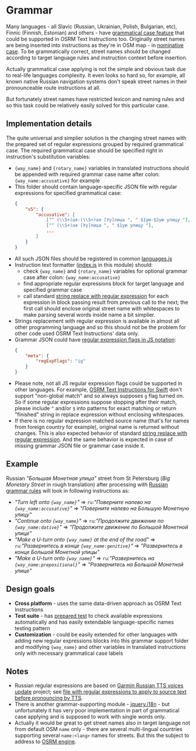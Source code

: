 # Grammar

Many languages - all Slavic (Russian, Ukrainian, Polish, Bulgarian, etc), Finnic (Finnish, Estonian) and others - have [grammatical case feature](https://en.wikipedia.org/wiki/Grammatical_case) that could be supported in OSRM Text Instructions too.
Originally street names are being inserted into instructions as they're in OSM map - in [nominative case](https://en.wikipedia.org/wiki/Nominative_case).
To be grammatically correct, street names should be changed according to target language rules and instruction context before insertion.

Actually grammatical case applying is not the simple and obvious task due to real-life languages complexity.
It even looks so hard so, for example, all known native Russian navigation systems don't speak street names in their pronounceable route instructions at all.

But fortunately street names have restricted lexicon and naming rules and so this task could be relatively easily solved for this particular case.

## Implementation details

The quite universal and simplier solution is the changing street names with the prepared set of regular expressions grouped by required grammatical case.
The required grammatical case should be specified right in instruction's substitution variables:

- `{way_name}` and `{rotary_name}` variables in translated instructions should be appended with required grammar case name after colon: `{way_name:accusative}` for example
- This folder should contain language-specific JSON file with regular expressions for specified grammatical case:
   ```json
   {
       "v5": {
           "accusative": [
               ["^ (\\S+)ая-(\\S+)ая [Уу]лица ", " $1ую-$2ую улицу "],
               ["^ (\\S+)ая [Уу]лица ", " $1ую улицу "],
               ...
           ]
       }
   }
   ```
- All such JSON files should be registered in common [languages.js](../../languages.js)
- Instruction text formatter ([index.js](../../index.js) in this module) should:
  - check `{way_name}` and `{rotary_name}` variables for optional grammar case after colon: `{way_name:accusative}`
  - find appropriate regular expressions block for target language and specified grammar case
  - call standard [string replace with regular expression](https://developer.mozilla.org/en-US/docs/Web/JavaScript/Reference/Global_Objects/String/replace) for each expression in block passing result from previous call to the next; the first call should enclose original street name with whitespaces to make parsing several words inside name a bit simplier.
- Strings replacement with regular expression is available in almost all other programming language and so this should not be the problem for other code used OSRM Text Instructions' data only.
- Grammar JSON could have [regular expression flags in JS notation](https://developer.mozilla.org/en-US/docs/Web/JavaScript/Reference/Global_Objects/RegExp):
   ```json
   {
       "meta": {
           "regExpFlags": "ig"
       }
   }
   ```
- Please note, not all JS regular expression flags could be supported in other languages.
  For example, [OSRM Text Instructions for Swift](https://github.com/Project-OSRM/osrm-text-instructions.swift/) don't support "non-global match" and so always supposes `g` flag turned on.
  So if some regular expressions suppose stopping after their match, please include `^` and/or `$` into patterns for exact matching or return "finished" string in replace expression without enclosing whitespaces.
- If there is no regular expression matched source name (that's for names from foreign country for example), original name is returned without changes.
  This is also expected behavior of standard [string replace with regular expression](https://developer.mozilla.org/en-US/docs/Web/JavaScript/Reference/Global_Objects/String/replace).
  And the same behavior is expected in case of missing grammar JSON file or grammar case inside it.

## Example

Russian _"Большая Монетная улица"_ street from St Petersburg (_Big Monetary Street_ in rough translation) after processing with [Russian grammar rules](ru.json) will look in following instructions as:
- _"Turn left onto `{way_name}`"_ => `ru`:_"Поверните налево на `{way_name:accusative}`"_ => _"Поверните налево на Большую Монетную улицу"_
- _"Continue onto `{way_name}`"_ => `ru`:_"Продолжите движение по `{way_name:dative}`"_ => _"Продолжите движение по Большой Монетной улице"_
- _"Make a U-turn onto `{way_name}` at the end of the road"_ => `ru`:_"Развернитесь в конце `{way_name:genitive}`"_ => _"Развернитесь в конце Большой Монетной улицы"_
- _"Make a U-turn onto `{way_name}`"_ => `ru`:_"Развернитесь на `{way_name:prepositional}`"_ => _"Развернитесь на Большой Монетной улице"_

## Design goals

- __Cross platform__ - uses the same data-driven approach as OSRM Text Instructions
- __Test suite__ - has [prepared test](../../test/grammar_test.js) to check available expressions automatically and has easily extendable language-specific names testing pattern
- __Customization__ - could be easily extended for other languages with adding new regular expressions blocks into this grammar support folder and modifying `{way_name}` and other variables in translated instructions only with necessary grammatical case labels

## Notes

- Russian regular expressions are based on [Garmin Russian TTS voices update](https://github.com/yuryleb/garmin-russian-tts-voices) project; see [file with regular expressions to apply to source text before pronouncing by TTS](https://github.com/yuryleb/garmin-russian-tts-voices/blob/master/src/Pycckuu__Milena%202.10/RULESET.TXT).
- There is another grammar-supporting module - [jquery.i18n](https://github.com/wikimedia/jquery.i18n) - but unfortunately it has very poor implementation in part of grammatical case applying and is supposed to work with single words only.
- Actually it would be great to get street names also in target language not from default OSM `name` only - there are several multi-lingual countries supporting several `name:<lang>` names for streets.
  But this the subject to address to [OSRM engine](https://github.com/Project-OSRM/osrm-backend/issues/4561).
